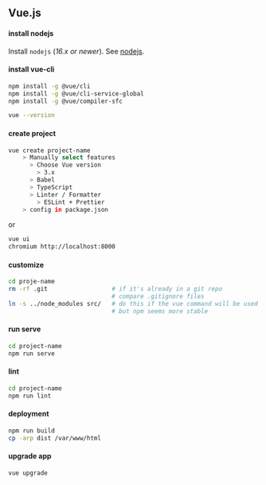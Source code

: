 ## Vue.js

#### install nodejs

Install `nodejs` (_16.x or newer_). See [nodejs](./nodejs).

#### install vue-cli

```bash
npm install -g @vue/cli
npm install -g @vue/cli-service-global
npm install -g @vue/compiler-sfc

vue --version
```

#### create project

```bash
vue create project-name
    > Manually select features
      > Choose Vue version
        > 3.x
      > Babel
      > TypeScript
      > Linter / Formatter
        > ESLint + Prettier
    > config in package.json
```

or

```bash
vue ui
chromium http://localhost:8000
```

#### customize

```bash
cd proje-name
rm -rf .git                  # if it's already in a git repo
                             # compare .gitignore files
ln -s ../node_modules src/   # do this if the vue command will be used
                             # but npm seems more stable
```

#### run serve

```bash
cd project-name
npm run serve
```

#### lint

```bash
cd project-name
npm run lint
```

#### deployment

```bash
npm run build
cp -arp dist /var/www/html
```

#### upgrade app

```bash
vue upgrade
```
